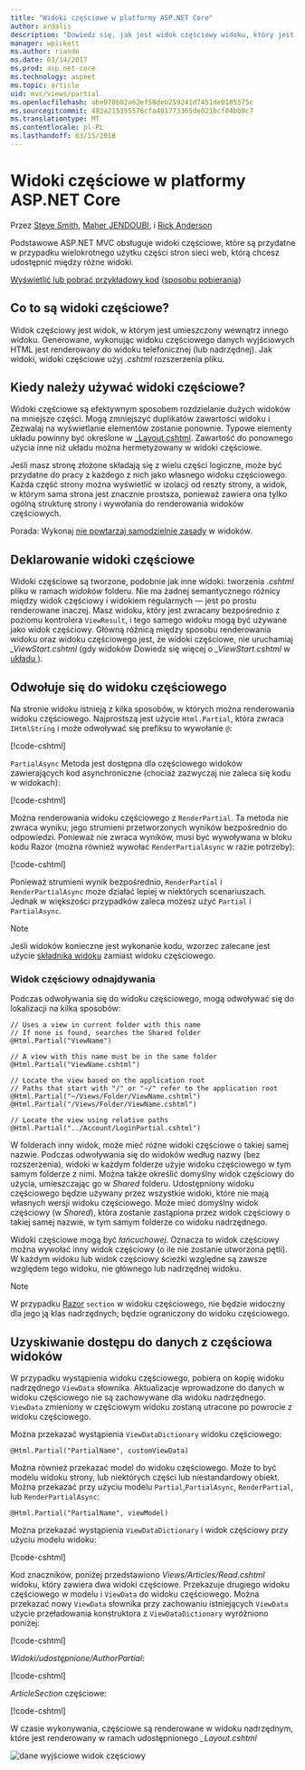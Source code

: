 ```yaml
---
title: "Widoki częściowe w platformy ASP.NET Core"
author: ardalis
description: "Dowiedz się, jak jest widok częściowy widoku, który jest umieszczony wewnątrz innego widoku i kiedy powinno się używać w aplikacji platformy ASP.NET Core."
manager: wpickett
ms.author: riande
ms.date: 03/14/2017
ms.prod: asp.net-core
ms.technology: aspnet
ms.topic: article
uid: mvc/views/partial
ms.openlocfilehash: abe970b02a62ef58deb259241d7451de0185575c
ms.sourcegitcommit: 493a215355576cfa481773365de021bcf04bb9c7
ms.translationtype: MT
ms.contentlocale: pl-PL
ms.lasthandoff: 03/15/2018
---
```

# <a name="partial-views-in-aspnet-core"></a>Widoki częściowe w platformy ASP.NET Core

Przez [Steve Smith](https://ardalis.com/), [Maher JENDOUBI](https://twitter.com/maherjend), i [Rick Anderson](https://twitter.com/RickAndMSFT)

Podstawowe ASP.NET MVC obsługuje widoki częściowe, które są przydatne w przypadku wielokrotnego użytku części stron sieci web, którą chcesz udostępnić między różne widoki.

[Wyświetlić lub pobrać przykładowy kod](https://github.com/aspnet/Docs/tree/master/aspnetcore/mvc/views/partial/sample) ([sposobu pobierania](xref:tutorials/index#how-to-download-a-sample))

## <a name="what-are-partial-views"></a>Co to są widoki częściowe?

Widok częściowy jest widok, w którym jest umieszczony wewnątrz innego widoku. Generowane, wykonując widoku częściowego danych wyjściowych HTML jest renderowany do widoku telefonicznej (lub nadrzędnej). Jak widoki, widoki częściowe użyj *.cshtml* rozszerzenia pliku.

## <a name="when-should-i-use-partial-views"></a>Kiedy należy używać widoki częściowe?

Widoki częściowe są efektywnym sposobem rozdzielanie dużych widoków na mniejsze części. Mogą zmniejszyć duplikatów zawartości widoku i Zezwalaj na wyświetlanie elementów zostanie ponownie. Typowe elementy układu powinny być określone w [_Layout.cshtml](layout.md). Zawartość do ponownego użycia inne niż układu można hermetyzowany w widoki częściowe.

Jeśli masz stronę złożone składają się z wielu części logiczne, może być przydatne do pracy z każdego z nich jako własnego widoku częściowego. Każda część strony można wyświetlić w izolacji od reszty strony, a widok, w którym sama strona jest znacznie prostsza, ponieważ zawiera ona tylko ogólną strukturę strony i wywołania do renderowania widoków częściowych.

Porada: Wykonaj [nie powtarzaj samodzielnie zasady](http://deviq.com/don-t-repeat-yourself/) w widoków.

## <a name="declaring-partial-views"></a>Deklarowanie widoki częściowe

Widoki częściowe są tworzone, podobnie jak inne widoki: tworzenia *.cshtml* pliku w ramach *widoków* folderu. Nie ma żadnej semantycznego różnicy między widok częściowy i widokiem regularnych — jest po prostu renderowane inaczej. Masz widoku, który jest zwracany bezpośrednio z poziomu kontrolera `ViewResult`, i tego samego widoku mogą być używane jako widok częściowy. Główną różnicą między sposobu renderowania widoku oraz widoku częściowego jest, że widoki częściowe, nie uruchamiaj *_ViewStart.cshtml* (gdy widoków Dowiedz się więcej o *_ViewStart.cshtml* w [układu ](layout.md)).

## <a name="referencing-a-partial-view"></a>Odwołuje się do widoku częściowego

Na stronie widoku istnieją z kilka sposobów, w których można renderowania widoku częściowego. Najprostszą jest użycie `Html.Partial`, która zwraca `IHtmlString` i może odwoływać się prefiksu to wywołanie `@`:

[!code-cshtml[](partial/sample/src/PartialViewsSample/Views/Home/About.cshtml?range=9)]

`PartialAsync` Metoda jest dostępna dla częściowego widoków zawierających kod asynchroniczne (chociaż zazwyczaj nie zaleca się kodu w widokach):

[!code-cshtml[](partial/sample/src/PartialViewsSample/Views/Home/About.cshtml?range=8)]

Można renderowania widoku częściowego z `RenderPartial`. Ta metoda nie zwraca wyniku; jego strumieni przetworzonych wyników bezpośrednio do odpowiedzi. Ponieważ nie zwraca wyników, musi być wywoływana w bloku kodu Razor (można również wywołać `RenderPartialAsync` w razie potrzeby):

[!code-cshtml[](partial/sample/src/PartialViewsSample/Views/Home/About.cshtml?range=10-12)]

Ponieważ strumieni wynik bezpośrednio, `RenderPartial` i `RenderPartialAsync` może działać lepiej w niektórych scenariuszach. Jednak w większości przypadków zaleca możesz użyć `Partial` i `PartialAsync`.

> [!NOTE]
> Jeśli widoków konieczne jest wykonanie kodu, wzorzec zalecane jest użycie [składnika widoku](view-components.md) zamiast widoku częściowego.

### <a name="partial-view-discovery"></a>Widok częściowy odnajdywania

Podczas odwoływania się do widoku częściowego, mogą odwoływać się do lokalizacji na kilka sposobów:

```cshtml
// Uses a view in current folder with this name
// If none is found, searches the Shared folder
@Html.Partial("ViewName")

// A view with this name must be in the same folder
@Html.Partial("ViewName.cshtml")

// Locate the view based on the application root
// Paths that start with "/" or "~/" refer to the application root
@Html.Partial("~/Views/Folder/ViewName.cshtml")
@Html.Partial("/Views/Folder/ViewName.cshtml")

// Locate the view using relative paths
@Html.Partial("../Account/LoginPartial.cshtml")
```

W folderach inny widok, może mieć różne widoki częściowe o takiej samej nazwie. Podczas odwoływania się do widoków według nazwy (bez rozszerzenia), widoki w każdym folderze użyje widoku częściowego w tym samym folderze z nimi. Można także określić domyślny widok częściowy do użycia, umieszczając go w *Shared* folderu. Udostępniony widoku częściowego będzie używany przez wszystkie widoki, które nie mają własnych wersji widoku częściowego. Może mieć domyślny widok częściowy (w *Shared*), która zostanie zastąpiona przez widok częściowy o takiej samej nazwie, w tym samym folderze co widoku nadrzędnego.

Widoki częściowe mogą być *łańcuchowej*. Oznacza to widok częściowy można wywołać inny widok częściowy (o ile nie zostanie utworzona pętli). W każdym widoku lub widok częściowy ścieżki względne są zawsze względem tego widoku, nie głównego lub nadrzędnej widoku.

> [!NOTE]
> W przypadku [Razor](razor.md) `section` w widoku częściowego, nie będzie widoczny dla jego ją klas nadrzędnych; będzie ograniczony do widoku częściowego.

## <a name="accessing-data-from-partial-views"></a>Uzyskiwanie dostępu do danych z częściowa widoków

W przypadku wystąpienia widoku częściowego, pobiera on kopię widoku nadrzędnego `ViewData` słownika. Aktualizacje wprowadzone do danych w widoku częściowego nie są zachowywane dla widoku nadrzędnego. `ViewData` zmieniony w częściowym widoku zostaną utracone po powrocie z widoku częściowego.

Można przekazać wystąpienia `ViewDataDictionary` widoku częściowego:

```cshtml
@Html.Partial("PartialName", customViewData)
```

Można również przekazać model do widoku częściowego. Może to być modelu widoku strony, lub niektórych części lub niestandardowy obiekt. Można przekazać przy użyciu modelu `Partial`,`PartialAsync`, `RenderPartial`, lub `RenderPartialAsync`:

```cshtml
@Html.Partial("PartialName", viewModel)
```

Można przekazać wystąpienia `ViewDataDictionary` i widok częściowy przy użyciu modelu widoku:

[!code-cshtml[](partial/sample/src/PartialViewsSample/Views/Articles/Read.cshtml?range=15-16)]

Kod znaczników, poniżej przedstawiono *Views/Articles/Read.cshtml* widoku, który zawiera dwa widoki częściowe. Przekazuje drugiego widoku częściowego w modelu i `ViewData` do widoku częściowego. Można przekazać nowy `ViewData` słownika przy zachowaniu istniejących `ViewData` użycie przeładowania konstruktora z `ViewDataDictionary` wyróżniono poniżej:

[!code-cshtml[](partial/sample/src/PartialViewsSample/Views/Articles/Read.cshtml)]

*Widoki/udostępnione/AuthorPartial*:

[!code-cshtml[](partial/sample/src/PartialViewsSample/Views/Shared/AuthorPartial.cshtml)]

*ArticleSection* częściowe:

[!code-cshtml[](partial/sample/src/PartialViewsSample/Views/Articles/ArticleSection.cshtml)]

W czasie wykonywania, częściowe są renderowane w widoku nadrzędnym, które jest renderowany w ramach udostępnionego *_Layout.cshtml*

![dane wyjściowe widok częściowy](partial/_static/output.png)
